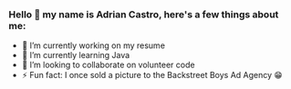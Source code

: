 ### Hello 👋 my name is Adrian Castro, here's a few things about me:


- 🔭 I’m currently working on my resume
- 🌱 I’m currently learning Java
- 👯 I’m looking to collaborate on volunteer code
- ⚡ Fun fact: I once sold a picture to the Backstreet Boys Ad Agency 😁

<!--
**adrianage/adrianage** is a ✨ _special_ ✨ repository because its `README.md` (this file) appears on your GitHub profile.

Here are some ideas to get you started:

-->
